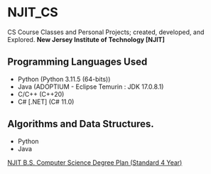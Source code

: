 # NJIT_CS
CS Course Classes and Personal Projects; created, developed, and Explored.
**New Jersey Institute of Technology \[NJIT]**

## Programming Languages Used
- Python (Python 3.11.5 (64-bits))
- Java (ADOPTIUM - Eclipse Temurin : JDK 17.0.8.1)
- C/C++ (C++20)
- C# \[.NET] (C# 11.0)

## Algorithms and Data Structures.
- Python
- Java

[NJIT B.S. Computer Science Degree Plan (Standard 4 Year)](https://catalog.njit.edu/undergraduate/computing-sciences/computer-science/bs/)
